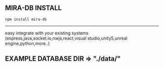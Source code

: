 ## MIRA-DB INSTALL

``` npm install mira-db ```

---

easy integrate with your existing systems (express,java,socket.io,nwjs,react,visual studio,unity5,unreal engine,python,more..) 

## EXAMPLE DATABASE DIR => "./data/"

